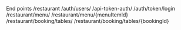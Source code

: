 End points
/restaurant
/auth/users/ 
/api-token-auth/ 
/auth/token/login 
/restaurant/menu/
/restaurant/menu/{menuItemId}
/restaurant/booking/tables/
/restaurant/booking/tables/{bookingId}
